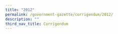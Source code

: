 ```yaml
---
title: "2012"
permalink: /government-gazette/corrigendum/2012/
description: ""
third_nav_title: Corrigendum
---
```

